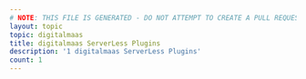 ```yaml
---
# NOTE: THIS FILE IS GENERATED - DO NOT ATTEMPT TO CREATE A PULL REQUEST TO UPDATE THE DATA. 
layout: topic
topic: digitalmaas
title: digitalmaas ServerLess Plugins
description: '1 digitalmaas ServerLess Plugins'
count: 1
---
```

